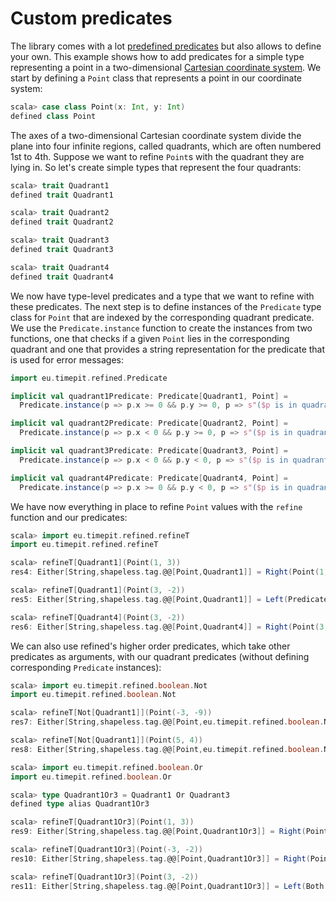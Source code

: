# Custom predicates

The library comes with a lot [predefined predicates][provided-predicates]
but also allows to define your own. This example shows how to add predicates
for a simple type representing a point in a two-dimensional [Cartesian
coordinate system][cartesian-coordinate-system]. We start by defining a
`Point` class that represents a point in our coordinate system:

```scala
scala> case class Point(x: Int, y: Int)
defined class Point
```

The axes of a two-dimensional Cartesian coordinate system divide the plane into
four infinite regions, called quadrants, which are often numbered 1st to 4th.
Suppose we want to refine `Point`s with the quadrant they are lying in.
So let's create simple types that represent the four quadrants:

```scala
scala> trait Quadrant1
defined trait Quadrant1

scala> trait Quadrant2
defined trait Quadrant2

scala> trait Quadrant3
defined trait Quadrant3

scala> trait Quadrant4
defined trait Quadrant4
```

We now have type-level predicates and a type that we want to refine with these
predicates. The next step is to define instances of the `Predicate` type class
for `Point` that are indexed by the corresponding quadrant predicate. We use
the `Predicate.instance` function to create the instances from two functions,
one that checks if a given `Point` lies in the corresponding quadrant and one
that provides a string representation for the predicate that is used for error
messages:

```scala
import eu.timepit.refined.Predicate

implicit val quadrant1Predicate: Predicate[Quadrant1, Point] =
  Predicate.instance(p => p.x >= 0 && p.y >= 0, p => s"($p is in quadrant 1)")

implicit val quadrant2Predicate: Predicate[Quadrant2, Point] =
  Predicate.instance(p => p.x < 0 && p.y >= 0, p => s"($p is in quadrant 2)")

implicit val quadrant3Predicate: Predicate[Quadrant3, Point] =
  Predicate.instance(p => p.x < 0 && p.y < 0, p => s"($p is in quadrant 3)")

implicit val quadrant4Predicate: Predicate[Quadrant4, Point] =
  Predicate.instance(p => p.x >= 0 && p.y < 0, p => s"($p is in quadrant 4)")
```

We have now everything in place to refine `Point` values with the `refine`
function and our predicates:

```scala
scala> import eu.timepit.refined.refineT
import eu.timepit.refined.refineT

scala> refineT[Quadrant1](Point(1, 3))
res4: Either[String,shapeless.tag.@@[Point,Quadrant1]] = Right(Point(1,3))

scala> refineT[Quadrant1](Point(3, -2))
res5: Either[String,shapeless.tag.@@[Point,Quadrant1]] = Left(Predicate failed: (Point(3,-2) is in quadrant 1).)

scala> refineT[Quadrant4](Point(3, -2))
res6: Either[String,shapeless.tag.@@[Point,Quadrant4]] = Right(Point(3,-2))
```

We can also use refined's higher order predicates, which take other predicates
as arguments, with our quadrant predicates (without defining corresponding
`Predicate` instances):

```scala
scala> import eu.timepit.refined.boolean.Not
import eu.timepit.refined.boolean.Not

scala> refineT[Not[Quadrant1]](Point(-3, -9))
res7: Either[String,shapeless.tag.@@[Point,eu.timepit.refined.boolean.Not[Quadrant1]]] = Right(Point(-3,-9))

scala> refineT[Not[Quadrant1]](Point(5, 4))
res8: Either[String,shapeless.tag.@@[Point,eu.timepit.refined.boolean.Not[Quadrant1]]] = Left(Predicate (Point(5,4) is in quadrant 1) did not fail.)

scala> import eu.timepit.refined.boolean.Or
import eu.timepit.refined.boolean.Or

scala> type Quadrant1Or3 = Quadrant1 Or Quadrant3
defined type alias Quadrant1Or3

scala> refineT[Quadrant1Or3](Point(1, 3))
res9: Either[String,shapeless.tag.@@[Point,Quadrant1Or3]] = Right(Point(1,3))

scala> refineT[Quadrant1Or3](Point(-3, -2))
res10: Either[String,shapeless.tag.@@[Point,Quadrant1Or3]] = Right(Point(-3,-2))

scala> refineT[Quadrant1Or3](Point(3, -2))
res11: Either[String,shapeless.tag.@@[Point,Quadrant1Or3]] = Left(Both predicates of ((Point(3,-2) is in quadrant 1) || (Point(3,-2) is in quadrant 3)) failed. Left: Predicate failed: (Point(3,-2) is in quadrant 1). Right: Predicate failed: (Point(3,-2) is in quadrant 3).)
```

[provided-predicates]: https://github.com/fthomas/refined#provided-predicates
[cartesian-coordinate-system]: http://en.wikipedia.org/wiki/Cartesian_coordinate_system
